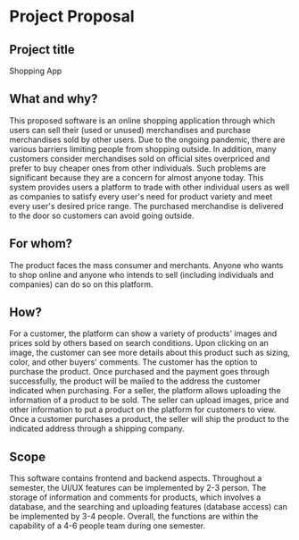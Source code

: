 # Project Proposal

## Project title
Shopping App

## What and why?
This proposed software is an online shopping application through which users can sell their (used or unused) merchandises and purchase merchandises sold by other users. Due to the ongoing pandemic, there are various barriers limiting people from shopping outside. In addition, many customers consider merchandises sold on official sites overpriced and prefer to buy cheaper ones from other individuals. Such problems are significant because they are a concern for almost anyone today. This system provides users a platform to trade with other individual users as well as companies to satisfy every user's need for product variety and meet every user's desired price range. The purchased merchandise is delivered to the door so customers can avoid going outside.

## For whom?
The product faces the mass consumer and merchants. Anyone who wants to shop online and anyone who intends to sell (including individuals and companies) can do so on this platform.

## How?
For a customer, the platform can show a variety of products' images and prices sold by others based on search conditions. Upon clicking on an image, the customer can see more details about this product such as sizing, color, and other buyers' comments. The customer has the option to purchase the product. Once purchased and the payment goes through successfully, the product will be mailed to the address the customer indicated when purchasing. For a seller, the platform allows uploading the information of a product to be sold. The seller can upload images, price and other information to put a product on the platform for customers to view. Once a customer purchases a product, the seller will ship the product to the indicated address through a shipping company.

## Scope
This software contains frontend and backend aspects. Throughout a semester, the UI/UX features can be implemented by 2-3 person. The storage of information and comments for products, which involves a database, and the searching and uploading features (database access) can be implemented by 3-4 people. Overall, the functions are within the capability of a 4-6 people team during one semester.